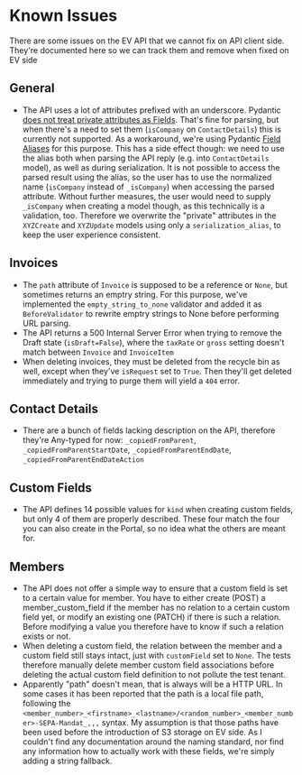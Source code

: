 # Known Issues

There are some issues on the EV API that we cannot fix on API client side. They're documented
here so we can track them and remove when fixed on EV side

## General

- The API uses a lot of attributes prefixed with an underscore. Pydantic [does not treat private attributes as Fields](https://docs.pydantic.dev/latest/concepts/models/). That's fine for parsing, but when there's a need to set them (`isCompany` on `ContactDetails`) this is currently not supported. As a workaround, we're using Pydantic [Field Aliases](https://docs.pydantic.dev/latest/concepts/fields/#field-aliases) for this purpose. This has a side effect though: we need to use the alias both when parsing the API reply (e.g. into `ContactDetails` model), as well as during serialization. It is not possible to access the parsed result using the alias, so the user has to use the normalized name (`isCompany` instead of `_isCompany`) when accessing the parsed attribute. Without further measures, the user would need to supply `_isCompany` when creating a model though, as this technically is a validation, too. Therefore we overwrite the "private" attributes in the `XYZCreate` and `XYZUpdate` models using only a `serialization_alias`, to keep the user experience consistent.
## Invoices

- The `path` attribute of `Invoice` is supposed to be a reference or `None`, but sometimes returns an emptry string. For this purpose, we've implemented the `empty_string_to_none` validator and added it as `BeforeValidator` to rewrite emptry strings to None before performing URL parsing.
- The API returns a 500 Internal Server Error when trying to remove the Draft state (`isDraft=False`), where the `taxRate` or `gross` setting doesn't match between `Invoice` and `InvoiceItem`
- When deleting invoices, they must be deleted from the recycle bin as well, except when they've `isRequest` set to `True`. Then they'll get deleted immediately and trying to purge them will yield a `404` error.

## Contact Details

- There are a bunch of fields lacking description on the API, therefore they're Any-typed for now: `_copiedFromParent`, `_copiedFromParentStartDate`, `_copiedFromParentEndDate`, `_copiedFromParentEndDateAction`

## Custom Fields

- The API defines 14 possible values for `kind` when creating custom fields, but only 4 of them are properly described. These four match the four you can also create in the Portal, so no idea what the others are meant for.

## Members

- The API does not offer a simple way to ensure that a custom field is set to a certain value for member. You have to either create (POST) a member_custom_field if the member has no relation to a certain custom field yet, or modify an existing one (PATCH) if there is such a relation. Before modifying a value you therefore have to know if such a relation exists or not.
- When deleting a custom field, the relation between the member and a custom field still stays intact, just with `customField` set to `None`. The tests therefore manually delete member custom field associations before deleting the actual custom field definition to not pollute the test tenant.
- Apparently "path" doesn't mean, that is always will be a HTTP URL. In some cases it has been reported that the path is a local file path, following the `<member_number>_<firstname>_<lastname>/<random_number>_<member_number>-SEPA-Mandat_,,,` syntax. My assumption is that those paths have been used before the introduction of S3 storage on EV side. As I couldn't find any documentation around the naming standard, nor find any information how to actually work with these fields, we're simply adding a string fallback.

